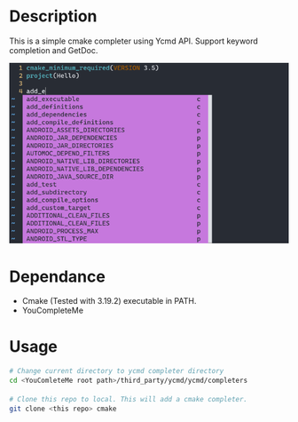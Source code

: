 # Description
This is a simple cmake completer using Ycmd API. Support keyword completion and GetDoc.

![fig](./resources/figure.png)

# Dependance
- Cmake (Tested with 3.19.2) executable in PATH.
- YouCompleteMe

# Usage
```bash
# Change current directory to ycmd completer directory
cd <YouComleteMe root path>/third_party/ycmd/ycmd/completers

# Clone this repo to local. This will add a cmake completer.
git clone <this repo> cmake
```
